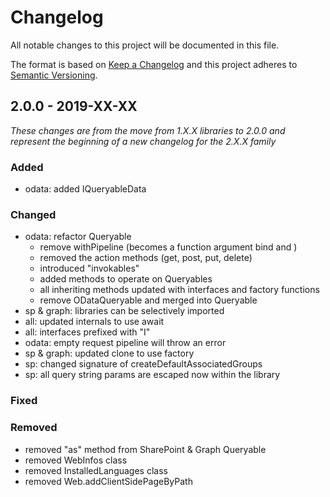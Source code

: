# Changelog
All notable changes to this project will be documented in this file.

The format is based on [Keep a Changelog](http://keepachangelog.com/en/1.0.0/)
and this project adheres to [Semantic Versioning](http://semver.org/spec/v2.0.0.html).

## 2.0.0 - 2019-XX-XX

_These changes are from the move from 1.X.X libraries to 2.0.0 and represent the beginning of a new changelog for the 2.X.X family_

### Added

- odata: added IQueryableData

### Changed

- odata: refactor Queryable
  - remove withPipeline (becomes a function argument bind and )
  - removed the action methods (get, post, put, delete)
  - introduced "invokables"
  - added methods to operate on Queryables
  - all inheriting methods updated with interfaces and factory functions
  - remove ODataQueryable and merged into Queryable
- sp & graph: libraries can be selectively imported
- all: updated internals to use await
- all: interfaces prefixed with "I"
- odata: empty request pipeline will throw an error
- sp & graph: updated clone to use factory
- sp: changed signature of createDefaultAssociatedGroups
- sp: all query string params are escaped now within the library

### Fixed


### Removed

- removed "as" method from SharePoint & Graph Queryable
- removed WebInfos class
- removed InstalledLanguages class
- removed Web.addClientSidePageByPath

